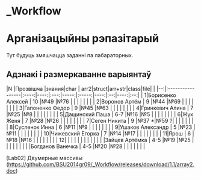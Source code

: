# _Workflow
# Арганізацыйны рэпазітарый

Тут будуць змяшчацца  заданні па лабараторных.

## Адзнакі і размеркаванне варыянтаў


|N  |Прозвішча         |знания|char | arr2|struct|arr+str|class|file|     |
|--:|:-----------------|:----:|----:|:---:|-----:|:-----:|----:|:--:|----:|:--:|
|  1|Борисенко Алексей |  10  |№49  |№76  |      |       |     |    |     |    |
|  2|Воронов Артём     |  9   |№44  |№69  |      |       |     |    |     |    |
|  3|Гапоненко Федор   |  9   |№45  |№63  |      |       |     |    |     |    |
|  4|Гринкевич Алина   |  7   |№25  |№8   |      |       |     |    |     |    |
|  5|Дащинский Паша    |  6-7 |№16  |№5   |      |       |     |    |     |    |
|  6|Жук Женя          |  7   |№28  |№26  |      |       |     |    |     |    |
|  7|Сеген Никита      |  9   |№37 *|№59 ?|      |       |     |    |     |    |
|  8|Сусленок Инна     |  6   |№11  |№9   |      |       |     |    |     |    |
|  9|Ушаков Александр  |  5   |№23  |№11  |      |       |     |    |     |    |
| 10|Чижевский Егорка  |  7   |№14  |№17  |      |       |     |    |     |    |
| 11|Ярош              |  6   |№18  |№16  |      |       |     |    |     |    |
| 12|                  |      |     |     |      |       |     |    |     |    |
|   |Зайцев Артёмка    |  4-5 |№19  |№25  |      |       |     |    |     |    |
|   |Богданов Ванечка  |  4-5 |№20  |№28  |      |       |     |    |     |    |

[Lab02] Двумерные массивы (https://github.com/BSU2014gr09/_Workflow/releases/download/1.1/array2.doc)
